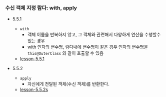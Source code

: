 ### 수신 객체 지정 람다: with, apply

- 5.5.1
    - `with`
        -  객체 이름을 반복하지 않고, 
           그 객체와 관련해서 다양하게 연산을 수행할수 있는 경우
        -  with 인자의 변수명, 람다내에 변수명이 같은 경우
           인자의 변수명을 `this@OuterClass` 와 같이 호출할 수 있음
    - [lesson-5.5.1](lesson-5.5.1.kt)

- 5.5.2
    - `apply`
        - 자신에게 전달된 객체(수신 객체)를 반환한다.
    - [lesson-5.5.2s](lesson-5.5.2.kt)
